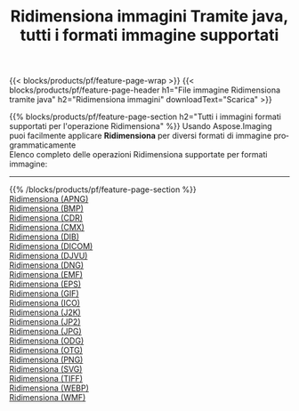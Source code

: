 ﻿---
title: Ridimensiona immagini Tramite java, tutti i formati immagine supportati 
weight: 3920
url: /it/java/resize 
lang: it
langdirlevel: 2
locales: zh-hans,ja,it,ru,de,es,fr,nl,id,lt,pl,pt,vi,tr,ko,zh-hant,ar,hi,th,sv,cs,uk,he
description: Usando Aspose.Imaging puoi facilmente Ridimensiona immagini tramite java
---

{{< blocks/products/pf/feature-page-wrap >}}
{{< blocks/products/pf/feature-page-header h1="File immagine Ridimensiona tramite java" h2="Ridimensiona immagini" downloadText="Scarica" >}}


{{% blocks/products/pf/feature-page-section  h2="Tutti i immagini formati supportati per l'operazione Ridimensiona" %}}
Usando Aspose.Imaging puoi facilmente applicare **Ridimensiona** per diversi formati di immagine programmaticamente
<br/>
Elenco completo delle operazioni Ridimensiona supportate per formati immagine:
<hr/>
{{% /blocks/products/pf/feature-page-section %}}
<div class="container-fluid productfamilypage bg-gray">
    <div class="convertypes bg-gray agp-content section">
        <div class="container">
		<div class="row other-converters">
		    <div class='col-md-2 other-converter remove-lp remove-rp'><a href="/imaging/it/java/resize/apng" >Ridimensiona (APNG)</a></div><div class='col-md-2 other-converter remove-lp remove-rp'><a href="/imaging/it/java/resize/bmp" >Ridimensiona (BMP)</a></div><div class='col-md-2 other-converter remove-lp remove-rp'><a href="/imaging/it/java/resize/cdr" >Ridimensiona (CDR)</a></div><div class='col-md-2 other-converter remove-lp remove-rp'><a href="/imaging/it/java/resize/cmx" >Ridimensiona (CMX)</a></div><div class='col-md-2 other-converter remove-lp remove-rp'><a href="/imaging/it/java/resize/dib" >Ridimensiona (DIB)</a></div><div class='col-md-2 other-converter remove-lp remove-rp'><a href="/imaging/it/java/resize/dicom" >Ridimensiona (DICOM)</a></div><div class='col-md-2 other-converter remove-lp remove-rp'><a href="/imaging/it/java/resize/djvu" >Ridimensiona (DJVU)</a></div><div class='col-md-2 other-converter remove-lp remove-rp'><a href="/imaging/it/java/resize/dng" >Ridimensiona (DNG)</a></div><div class='col-md-2 other-converter remove-lp remove-rp'><a href="/imaging/it/java/resize/emf" >Ridimensiona (EMF)</a></div><div class='col-md-2 other-converter remove-lp remove-rp'><a href="/imaging/it/java/resize/eps" >Ridimensiona (EPS)</a></div><div class='col-md-2 other-converter remove-lp remove-rp'><a href="/imaging/it/java/resize/gif" >Ridimensiona (GIF)</a></div><div class='col-md-2 other-converter remove-lp remove-rp'><a href="/imaging/it/java/resize/ico" >Ridimensiona (ICO)</a></div><div class='col-md-2 other-converter remove-lp remove-rp'><a href="/imaging/it/java/resize/j2k" >Ridimensiona (J2K)</a></div><div class='col-md-2 other-converter remove-lp remove-rp'><a href="/imaging/it/java/resize/jp2" >Ridimensiona (JP2)</a></div><div class='col-md-2 other-converter remove-lp remove-rp'><a href="/imaging/it/java/resize/jpg" >Ridimensiona (JPG)</a></div><div class='col-md-2 other-converter remove-lp remove-rp'><a href="/imaging/it/java/resize/odg" >Ridimensiona (ODG)</a></div><div class='col-md-2 other-converter remove-lp remove-rp'><a href="/imaging/it/java/resize/otg" >Ridimensiona (OTG)</a></div><div class='col-md-2 other-converter remove-lp remove-rp'><a href="/imaging/it/java/resize/png" >Ridimensiona (PNG)</a></div><div class='col-md-2 other-converter remove-lp remove-rp'><a href="/imaging/it/java/resize/svg" >Ridimensiona (SVG)</a></div><div class='col-md-2 other-converter remove-lp remove-rp'><a href="/imaging/it/java/resize/tiff" >Ridimensiona (TIFF)</a></div><div class='col-md-2 other-converter remove-lp remove-rp'><a href="/imaging/it/java/resize/webp" >Ridimensiona (WEBP)</a></div><div class='col-md-2 other-converter remove-lp remove-rp'><a href="/imaging/it/java/resize/wmf" >Ridimensiona (WMF)</a></div>
                </div>
        </div>
    </div>
</div>
<br/>


